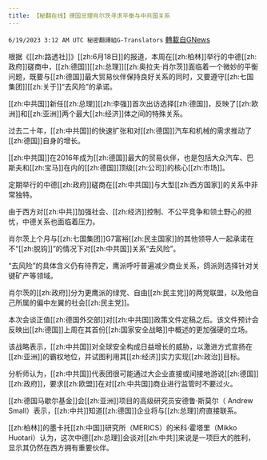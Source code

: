 ```yaml
---
title: 【秘翻在线】德国总理肖尔茨寻求平衡与中共国关系
---
```

`6/19/2023 3:12 AM UTC 秘密翻譯組G-Translators` [轉載自GNews](https://gnews.org/articles/1393339)

根据《[[zh:路透社]]》[[zh:6月18日]]的报道，本周在[[zh:柏林]]举行的中德[[zh:政府]]磋商中，[[zh:德国]][[zh:总理]][[zh:奥拉夫·肖尔茨]]面临着一个微妙的平衡问题，既要与[[zh:德国]]最大贸易伙伴保持良好关系的同时，又要遵守[[zh:七国集团]][[zh:关于]]“去风险”的承诺。

[[zh:中共国]]新任[[zh:总理]][[zh:李强]]首次出访选择[[zh:德国]]，反映了[[zh:欧洲]]和[[zh:亚洲]]两个最大[[zh:经济]]体之间的特殊关系。

过去二十年，[[zh:中共国]]的快速扩张和对[[zh:德国]]汽车和机械的需求推动了[[zh:德国]]自身的增长。

[[zh:中共国]]在2016年成为[[zh:德国]]最大的贸易伙伴，也是包括大众汽车、巴斯夫和[[zh:宝马]]在内的[[zh:德国]]顶级[[zh:公司]]的核心[[zh:市场]]。

定期举行的中德[[zh:政府]]磋商在[[zh:中共国]]与大型[[zh:西方国家]]的关系中非常独特。

由于西方对[[zh:中共]]加强社会、[[zh:经济]]控制、不公平竞争和领土野心的担忧，中德关系也面临着压力。

肖尔茨上个月与[[zh:七国集团]]G7富裕[[zh:民主国家]]的其他领导人一起承诺在不“[[zh:脱钩]]”的情况下对[[zh:中共国]]关系“去风险”。

“去风险”的具体含义仍有待界定，鹰派呼吁普遍减少商业关系，鸽派则选择针对关键矿产等领域。

肖尔茨的[[zh:政府]]分为更鹰派的绿党、自由[[zh:民主党]]的两党联盟，以及他自己所属的偏中左翼的社会[[zh:民主党]]。

本次会谈正值[[zh:德国外交部]]对[[zh:中共国]]政策文件定稿之后。该文件预计会反映出[[zh:德国]]上周在其首份[[zh:国家安全战略]]中概述的更加强硬的立场。

该战略表示，[[zh:中共国]]对全球安全构成日益增长的威胁，以激进方式宣扬在[[zh:亚洲]]的霸权地位，并试图利用其[[zh:经济]]实力实现[[zh:政治]]目标。

分析师认为，[[zh:中共国]]代表团很可能通过大企业直接或间接地游说[[zh:德国]][[zh:政府]]，要求[[zh:欧盟]]在对[[zh:中共国]]商业进行监管时不要过火。

[[zh:德国马歇尔基金]]会[[zh:亚洲]]项目的高级研究员安德鲁·斯莫尔（ Andrew Small）表示，[[zh:中共]]知道[[zh:德国]]企业将与[[zh:总理]]府直接联系。

[[zh:柏林]]的墨卡托[[zh:中国]]研究所（MERICS）的米科·霍塔里（Mikko Huotari）认为，这次中德[[zh:总理]]会谈对[[zh:中共]]来说是一项巨大的胜利，显示其仍然在西方拥有重要伙伴。
